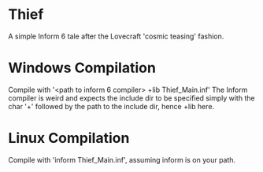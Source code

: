 # Thief
A simple Inform 6 tale after the Lovecraft 'cosmic teasing' fashion.

# Windows Compilation
Compile with '<path to inform 6 compiler> +lib Thief_Main.inf'
The Inform compiler is weird and expects the include dir to be specified simply with the char '+' followed by the path to the include dir, hence +lib here.

# Linux Compilation
Compile with 'inform Thief_Main.inf', assuming inform is on your path.
